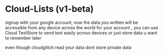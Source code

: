 # Cloud-Lists (v1-beta)
signup with your google account, now the data you written will be accessible from any device across the world for your account , you can use Cloud TextStore to send text easily across devices or just store data u want to remember later

even though cloudglitch read your data dont store private data
